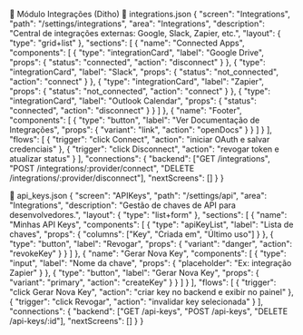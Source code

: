 📂 Módulo Integrações (Ditho)
📄 integrations.json
{
  "screen": "Integrations",
  "path": "/settings/integrations",
  "area": "Integrations",
  "description": "Central de integrações externas: Google, Slack, Zapier, etc.",
  "layout": { "type": "grid+list" },
  "sections": [
    {
      "name": "Connected Apps",
      "components": [
        { "type": "integrationCard", "label": "Google Drive", "props": { "status": "connected", "action": "disconnect" } },
        { "type": "integrationCard", "label": "Slack", "props": { "status": "not_connected", "action": "connect" } },
        { "type": "integrationCard", "label": "Zapier", "props": { "status": "not_connected", "action": "connect" } },
        { "type": "integrationCard", "label": "Outlook Calendar", "props": { "status": "connected", "action": "disconnect" } }
      ]
    },
    {
      "name": "Footer",
      "components": [
        { "type": "button", "label": "Ver Documentação de Integrações", "props": { "variant": "link", "action": "openDocs" } }
      ]
    }
  ],
  "flows": [
    { "trigger": "click Connect", "action": "iniciar OAuth e salvar credenciais" },
    { "trigger": "click Disconnect", "action": "revogar token e atualizar status" }
  ],
  "connections": {
    "backend": ["GET /integrations", "POST /integrations/:provider/connect", "DELETE /integrations/:provider/disconnect"],
    "nextScreens": []
  }
}

📄 api_keys.json
{
  "screen": "APIKeys",
  "path": "/settings/api",
  "area": "Integrations",
  "description": "Gestão de chaves de API para desenvolvedores.",
  "layout": { "type": "list+form" },
  "sections": [
    {
      "name": "Minhas API Keys",
      "components": [
        { "type": "apiKeyList", "label": "Lista de chaves", "props": { "columns": ["Key", "Criada em", "Último uso"] } },
        { "type": "button", "label": "Revogar", "props": { "variant": "danger", "action": "revokeKey" } }
      ]
    },
    {
      "name": "Gerar Nova Key",
      "components": [
        { "type": "input", "label": "Nome da chave", "props": { "placeholder": "Ex: integração Zapier" } },
        { "type": "button", "label": "Gerar Nova Key", "props": { "variant": "primary", "action": "createKey" } }
      ]
    }
  ],
  "flows": [
    { "trigger": "click Gerar Nova Key", "action": "criar key no backend e exibir no painel" },
    { "trigger": "click Revogar", "action": "invalidar key selecionada" }
  ],
  "connections": {
    "backend": ["GET /api-keys", "POST /api-keys", "DELETE /api-keys/:id"],
    "nextScreens": []
  }
}
